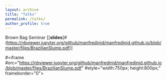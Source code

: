 ```yaml
---
layout: archive
title: "Talks"
permalink: /talks/
author_profile: true
---
```


Brown Bag Seminar [[**slides**]#(https://nbviewer.jupyter.org/github/manfredinid/manfredinid.github.io/blob/master/files/BrazilianSlump.pdf)]

#<iframe #src="https://nbviewer.jupyter.org/github/manfredinid/manfredinid.github.io/blob/master/files/BrazilianSlump.pdf" 
#style="width:750px; height:800px;" frameborder="0"></iframe>

